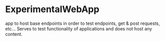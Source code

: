 # ExperimentalWebApp
app to host base endpoints in order to test endpoints, get &amp; post requests, etc... Serves to test functionality of applications and does not host any content.
